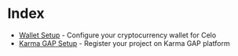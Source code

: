# Index
- [Wallet Setup](00-wallet-setup.md) - Configure your cryptocurrency wallet for Celo
- [Karma GAP Setup](01-karma-gap-setup.md) - Register your project on Karma GAP platform
